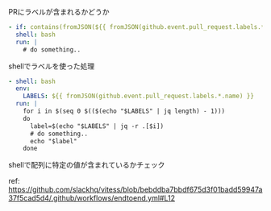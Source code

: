 PRにラベルが含まれるかどうか

```yaml
- if: contains(fromJSON(${{ fromJSON(github.event.pull_request.labels.*.name) }}), 'help wanted')
  shell: bash
  run: |
    # do something..
```

shellでラベルを使った処理

```yaml
- shell: bash
  env:
    LABELS: ${{ fromJSON(github.event.pull_request.labels.*.name) }}
  run: |
    for i in $(seq 0 $(($(echo "$LABELS" | jq length) - 1)))
    do
      label=$(echo "$LABELS" | jq -r .[$i])
      # do something..
      echo "$label"
    done
```

shellで配列に特定の値が含まれているかチェック

ref: https://github.com/slackhq/vitess/blob/bebddba7bbdf675d3f01badd59947a37f5cad5d4/.github/workflows/endtoend.yml#L12
